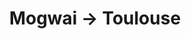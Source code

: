 ---
layout: live
title: "Mogwai &rarr; Toulouse"
number: 114
liveid: mogwai-toulouse
videoid: O8IKnEoynHw
qui: Mogwai
ou: Toulouse
ip: 188.241.83.102
created_at: 2021-04-30T12:46:08.264Z
permalink: 114-mogwai-toulouse
---